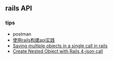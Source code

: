 ## rails API
### tips
- postman
- [使用rails构建api实践](https://ruby-china.org/topics/25822)
- [Saving multiple objects in a single call in rails](http://stackoverflow.com/questions/2509320/saving-multiple-objects-in-a-single-call-in-rails)
- [Create Nested Object with Rails 4-json call](http://stackoverflow.com/questions/17394098/create-nested-object-with-rails-4-json-call)
